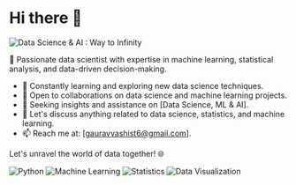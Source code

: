 # Hi there 👋

![Data Science & AI : Way to Infinity](https://as2.ftcdn.net/v2/jpg/02/65/28/09/1000_F_265280966_3F83JFHvgU3b4XclfS0TdI148h4dJuxD.jpg)

🚀 Passionate data scientist with expertise in machine learning, statistical analysis, and data-driven decision-making.

- 🌱 Constantly learning and exploring new data science techniques.
- 👯 Open to collaborations on data science and machine learning projects.
- 🤔 Seeking insights and assistance on [Data Science, ML & AI].
- 💬 Let's discuss anything related to data science, statistics, and machine learning.
- 📫 Reach me at: [gauravvashist6@gmail.com].

Let's unravel the world of data together! 🌐

<!-- Add badges for skills or technologies -->
![Python](https://img.shields.io/badge/Python-Expert-blue)
![Machine Learning](https://img.shields.io/badge/Machine%20Learning-Enthusiast-green)
![Statistics](https://img.shields.io/badge/Statistics-Intermediate-yellow)
![Data Visualization](https://img.shields.io/badge/Data%20Visualization-Intermediate-orange)
